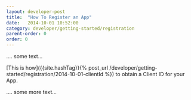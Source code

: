 ```yaml
---
layout: developer-post
title:  "How To Register an App"
date:   2014-10-01 10:52:00
category: developer/getting-started/registration
parent-order: 0
order: 0
---
```


.... some text...

[This is how]({{site.hashTag}}{% post_url /developer/getting-started/registration/2014-10-01-clientId %}) to obtain a Client ID for your App.

.... some more text...
